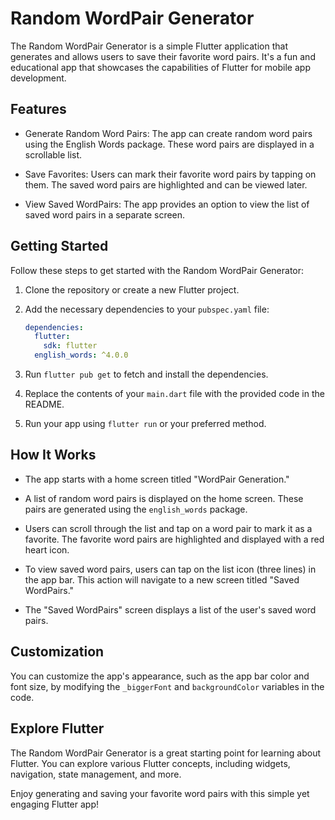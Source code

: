 # Random WordPair Generator

The Random WordPair Generator is a simple Flutter application that generates and allows users to save their favorite word pairs. It's a fun and educational app that showcases the capabilities of Flutter for mobile app development.

## Features

- Generate Random Word Pairs: The app can create random word pairs using the English Words package. These word pairs are displayed in a scrollable list.

- Save Favorites: Users can mark their favorite word pairs by tapping on them. The saved word pairs are highlighted and can be viewed later.

- View Saved WordPairs: The app provides an option to view the list of saved word pairs in a separate screen.

## Getting Started

Follow these steps to get started with the Random WordPair Generator:

1. Clone the repository or create a new Flutter project.

2. Add the necessary dependencies to your `pubspec.yaml` file:
   ```yaml
   dependencies:
     flutter:
       sdk: flutter
     english_words: ^4.0.0
   ```

3. Run `flutter pub get` to fetch and install the dependencies.

4. Replace the contents of your `main.dart` file with the provided code in the README.

5. Run your app using `flutter run` or your preferred method.

## How It Works

- The app starts with a home screen titled "WordPair Generation."

- A list of random word pairs is displayed on the home screen. These pairs are generated using the `english_words` package.

- Users can scroll through the list and tap on a word pair to mark it as a favorite. The favorite word pairs are highlighted and displayed with a red heart icon.

- To view saved word pairs, users can tap on the list icon (three lines) in the app bar. This action will navigate to a new screen titled "Saved WordPairs."

- The "Saved WordPairs" screen displays a list of the user's saved word pairs.

## Customization

You can customize the app's appearance, such as the app bar color and font size, by modifying the `_biggerFont` and `backgroundColor` variables in the code.

## Explore Flutter

The Random WordPair Generator is a great starting point for learning about Flutter. You can explore various Flutter concepts, including widgets, navigation, state management, and more.

Enjoy generating and saving your favorite word pairs with this simple yet engaging Flutter app!
